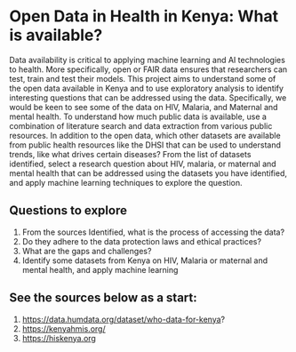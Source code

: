 # Open Data in Health in Kenya: What is available? 
Data availability is critical to applying machine learning and AI technologies to health. More specifically, open or FAIR data ensures that researchers can test, train and test their models. This project aims to understand some of the open data available in Kenya and to use exploratory analysis to identify interesting questions that can be addressed using the data. Specifically, we would be keen to see some of the data on HIV, Malaria, and Maternal and mental health. To understand how much public data is available, use a combination of literature search and data extraction from various public resources. In addition to the open data, which other datasets are available from public health resources like the DHSI that can be used to understand trends, like what drives certain diseases? From the list of datasets identified, select a research question about HIV, malaria, or maternal and mental health that can be addressed using the datasets you have identified, and apply machine learning techniques to explore the question. 

## Questions to explore
1. From the sources Identified, what is the process of accessing the data?
2. Do they adhere to the data protection laws and ethical practices?
3. What are the gaps and challenges?
4. Identify some datasets from Kenya on HIV, Malaria or maternal and mental health, and apply machine learning 

## See the sources below as a start:
1. https://data.humdata.org/dataset/who-data-for-kenya? 
2. https://kenyahmis.org/ 
3. https://hiskenya.org
